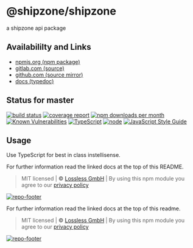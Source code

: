 # @shipzone/shipzone
a shipzone api package

## Availabililty and Links
* [npmjs.org (npm package)](https://www.npmjs.com/package/@shipzone/api)
* [gitlab.com (source)](https://gitlab.com/shipzone/shipzone)
* [github.com (source mirror)](https://github.com/shipzone/shipzone)
* [docs (typedoc)](https://shipzone.gitlab.io/shipzone/)

## Status for master
[![build status](https://gitlab.com/shipzone/shipzone/badges/master/build.svg)](https://gitlab.com/shipzone/shipzone/commits/master)
[![coverage report](https://gitlab.com/shipzone/shipzone/badges/master/coverage.svg)](https://gitlab.com/shipzone/shipzone/commits/master)
[![npm downloads per month](https://img.shields.io/npm/dm/@shipzone/api.svg)](https://www.npmjs.com/package/@shipzone/api)
[![Known Vulnerabilities](https://snyk.io/test/npm/@shipzone/api/badge.svg)](https://snyk.io/test/npm/@shipzone/api)
[![TypeScript](https://img.shields.io/badge/TypeScript->=%203.x-blue.svg)](https://nodejs.org/dist/latest-v10.x/docs/api/)
[![node](https://img.shields.io/badge/node->=%2010.x.x-blue.svg)](https://nodejs.org/dist/latest-v10.x/docs/api/)
[![JavaScript Style Guide](https://img.shields.io/badge/code%20style-prettier-ff69b4.svg)](https://prettier.io/)

## Usage

Use TypeScript for best in class instellisense.

For further information read the linked docs at the top of this README.

> MIT licensed | **&copy;** [Lossless GmbH](https://lossless.gmbh)
> | By using this npm module you agree to our [privacy policy](https://lossless.gmbH/privacy.html)

[![repo-footer](https://shipzone.gitlab.io/assets/repo-footer.svg)](https://ship.zone)

For further information read the linked docs at the top of this readme.

> MIT licensed | **&copy;** [Lossless GmbH](https://lossless.gmbh)
| By using this npm module you agree to our [privacy policy](https://lossless.gmbH/privacy)

[![repo-footer](https://lossless.gitlab.io/publicrelations/repofooter.svg)](https://maintainedby.lossless.com)
